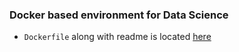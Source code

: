 ### Docker based environment for Data Science

- `Dockerfile` along with readme is located [here](https://github.com/PacktPublishing/Production-Ready-Applied-Deep-Learning/tree/main/Chapter_2/dockerfiles/jupyter-notebook)
